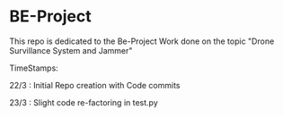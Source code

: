 # BE-Project

This repo is dedicated to the Be-Project Work done on the topic "Drone Survillance System and Jammer"

TimeStamps:

22/3 : Initial Repo creation with Code commits

23/3 : Slight code re-factoring in test.py
